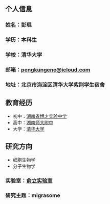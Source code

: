 ## 个人信息
### 姓名：彭琨
### 学历：本科生
### 学校：清华大学
### 邮箱：pengkungene@icloud.com
### 地址：北京市海淀区清华大学紫荆学生宿舍

## 教育经历
- 初中：[湖南省博才实验中学](https://baike.baidu.com/item/湖南师大附中博才实验中学/7488317?fr=aladdin)
- 高中：[湖南师大附中](http://www.hnsdfz.org/index.html)
- 大学：[清华大学](http://www.hnsdfz.org/index.htm)

## 研究方向
- 细胞生物学
- 分子生物学

### 实验室：[俞立实验室](https://liyu-lab-tsinghua.github.io/)

### 研究主题：migrasome
